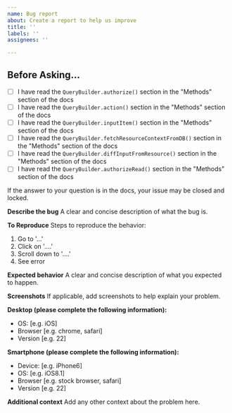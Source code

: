 ```yaml
---
name: Bug report
about: Create a report to help us improve
title: ''
labels: ''
assignees: ''

---
```


## Before Asking...
- [ ] I have read the `QueryBuilder.authorize()` section in the "Methods" section of the docs
- [ ] I have read the `QueryBuilder.action()` section in the "Methods" section of the docs
- [ ] I have read the `QueryBuilder.inputItem()` section in the "Methods" section of the docs
- [ ] I have read the `QueryBuilder.fetchResourceContextFromDB()` section in the "Methods" section of the docs
- [ ] I have read the `QueryBuilder.diffInputFromResource()` section in the "Methods" section of the docs
- [ ] I have read the `QueryBuilder.authorizeRead()` section in the "Methods" section of the docs

If the answer to your question is in the docs, your issue may be closed and locked.

**Describe the bug**
A clear and concise description of what the bug is.

**To Reproduce**
Steps to reproduce the behavior:
1. Go to '...'
2. Click on '....'
3. Scroll down to '....'
4. See error

**Expected behavior**
A clear and concise description of what you expected to happen.

**Screenshots**
If applicable, add screenshots to help explain your problem.

**Desktop (please complete the following information):**
 - OS: [e.g. iOS]
 - Browser [e.g. chrome, safari]
 - Version [e.g. 22]

**Smartphone (please complete the following information):**
 - Device: [e.g. iPhone6]
 - OS: [e.g. iOS8.1]
 - Browser [e.g. stock browser, safari]
 - Version [e.g. 22]

**Additional context**
Add any other context about the problem here.
